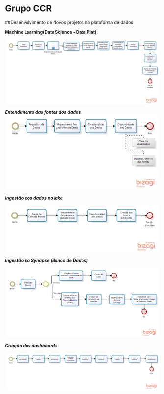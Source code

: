 
# Grupo CCR 

##Desenvolvimento de Novos projetos na plataforma de dados


**Machine Learning(Data Science - Data Plat)**

![MACHINE LEARNING (DATA SCIENCE - DATA PLAT).jpg](/.attachments/MACHINE%20LEARNING%20(DATA%20SCIENCE%20-%20DATA%20PLAT)-65b09cf7-0295-431e-8989-fb07dcbaf404.jpg)

**_Entendimento das fontes dos dados_**
![MACHINE LEARNING (DATA SCIENCE - DATA PLAT) - entendimento das fontes de dados.jpg](/.attachments/MACHINE%20LEARNING%20(DATA%20SCIENCE%20-%20DATA%20PLAT)%20-%20entendimento%20das%20fontes%20de%20dados-803f91f4-340d-4128-84c0-78a996c70ac2.jpg)


**_Ingestão dos dados no lake_**

![ingestao_lake.jpg](/.attachments/ingestao_lake-31e261c1-e280-4a2b-b131-c5c66515d783.jpg)


**_Ingestão no Synapse (Banco de Dados)_**

![Workflow_Novos_Projetos_ingestap_no_synapse.png](/.attachments/Workflow_Novos_Projetos_ingestap_no_synapse-84aa0be0-a072-4d5c-91d1-dd437563c2d6.png)

**_Criação dos dashboards_**

![Workflow_Novos_Projetos-dashs.png](/.attachments/Workflow_Novos_Projetos-dashs-f98c9e14-90cc-46b9-843e-adefebfbde43.png)


